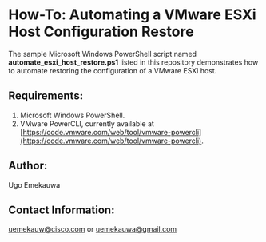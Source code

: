 # How-To: Automating a VMware ESXi Host Configuration Restore

The sample Microsoft Windows PowerShell script named **automate_esxi_host_restore.ps1** listed in this repository demonstrates how to automate restoring the configuration of a VMware ESXi host.

## Requirements:
  1. Microsoft Windows PowerShell.
  2. VMware PowerCLI, currently available at [https://code.vmware.com/web/tool/vmware-powercli](https://code.vmware.com/web/tool/vmware-powercli).

## Author:
Ugo Emekauwa

## Contact Information:
uemekauw@cisco.com or uemekauwa@gmail.com
